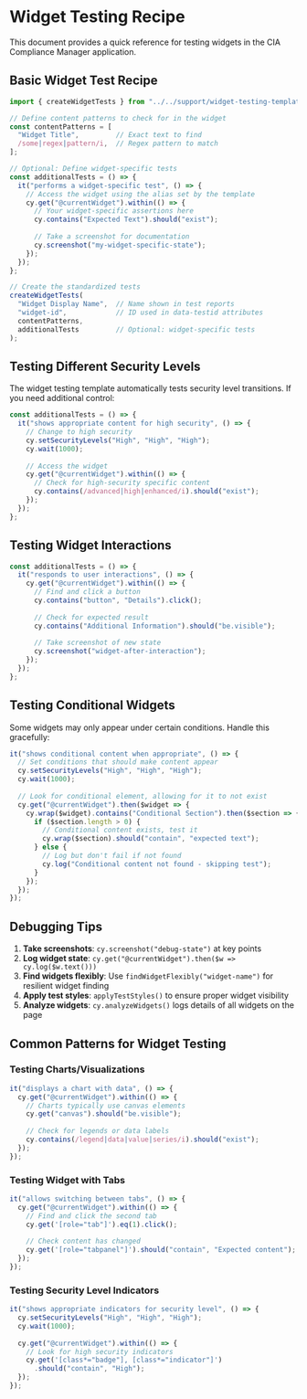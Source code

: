 # Widget Testing Recipe

This document provides a quick reference for testing widgets in the CIA Compliance Manager application.

## Basic Widget Test Recipe

```typescript
import { createWidgetTests } from "../../support/widget-testing-template";

// Define content patterns to check for in the widget
const contentPatterns = [
  "Widget Title",         // Exact text to find
  /some|regex|pattern/i,  // Regex pattern to match
];

// Optional: Define widget-specific tests
const additionalTests = () => {
  it("performs a widget-specific test", () => {
    // Access the widget using the alias set by the template
    cy.get("@currentWidget").within(() => {
      // Your widget-specific assertions here
      cy.contains("Expected Text").should("exist");
      
      // Take a screenshot for documentation
      cy.screenshot("my-widget-specific-state");
    });
  });
};

// Create the standardized tests
createWidgetTests(
  "Widget Display Name",  // Name shown in test reports
  "widget-id",            // ID used in data-testid attributes
  contentPatterns,
  additionalTests         // Optional: widget-specific tests
);
```

## Testing Different Security Levels

The widget testing template automatically tests security level transitions. If you need additional control:

```typescript
const additionalTests = () => {
  it("shows appropriate content for high security", () => {
    // Change to high security
    cy.setSecurityLevels("High", "High", "High");
    cy.wait(1000);
    
    // Access the widget
    cy.get("@currentWidget").within(() => {
      // Check for high-security specific content
      cy.contains(/advanced|high|enhanced/i).should("exist");
    });
  });
};
```

## Testing Widget Interactions

```typescript
const additionalTests = () => {
  it("responds to user interactions", () => {
    cy.get("@currentWidget").within(() => {
      // Find and click a button
      cy.contains("button", "Details").click();
      
      // Check for expected result
      cy.contains("Additional Information").should("be.visible");
      
      // Take screenshot of new state
      cy.screenshot("widget-after-interaction");
    });
  });
};
```

## Testing Conditional Widgets

Some widgets may only appear under certain conditions. Handle this gracefully:

```typescript
it("shows conditional content when appropriate", () => {
  // Set conditions that should make content appear
  cy.setSecurityLevels("High", "High", "High");
  cy.wait(1000);
  
  // Look for conditional element, allowing for it to not exist
  cy.get("@currentWidget").then($widget => {
    cy.wrap($widget).contains("Conditional Section").then($section => {
      if ($section.length > 0) {
        // Conditional content exists, test it
        cy.wrap($section).should("contain", "expected text");
      } else {
        // Log but don't fail if not found
        cy.log("Conditional content not found - skipping test");
      }
    });
  });
});
```

## Debugging Tips

1. **Take screenshots**: `cy.screenshot("debug-state")` at key points
2. **Log widget state**: `cy.get("@currentWidget").then($w => cy.log($w.text()))`
3. **Find widgets flexibly**: Use `findWidgetFlexibly("widget-name")` for resilient widget finding
4. **Apply test styles**: `applyTestStyles()` to ensure proper widget visibility
5. **Analyze widgets**: `cy.analyzeWidgets()` logs details of all widgets on the page

## Common Patterns for Widget Testing

### Testing Charts/Visualizations
```typescript
it("displays a chart with data", () => {
  cy.get("@currentWidget").within(() => {
    // Charts typically use canvas elements
    cy.get("canvas").should("be.visible");
    
    // Check for legends or data labels
    cy.contains(/legend|data|value|series/i).should("exist");
  });
});
```

### Testing Widget with Tabs
```typescript
it("allows switching between tabs", () => {
  cy.get("@currentWidget").within(() => {
    // Find and click the second tab
    cy.get('[role="tab"]').eq(1).click();
    
    // Check content has changed
    cy.get('[role="tabpanel"]').should("contain", "Expected content");
  });
});
```

### Testing Security Level Indicators
```typescript
it("shows appropriate indicators for security level", () => {
  cy.setSecurityLevels("High", "High", "High");
  cy.wait(1000);
  
  cy.get("@currentWidget").within(() => {
    // Look for high security indicators
    cy.get('[class*="badge"], [class*="indicator"]')
      .should("contain", "High");
  });
});
```
